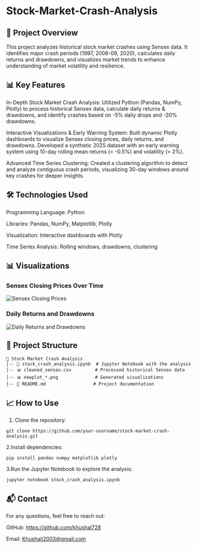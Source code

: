 # Stock-Market-Crash-Analysis

## 📌 Project Overview

This project analyzes historical stock market crashes using Sensex data. It identifies major crash periods (1997, 2008-09, 2020), calculates daily returns and drawdowns, and visualizes market trends to enhance understanding of market volatility and resilience.

## 📊 Key Features

In-Depth Stock Market Crash Analysis: Utilized Python (Pandas, NumPy, Plotly) to process historical Sensex data, calculate daily returns & drawdowns, and identify crashes based on -5% daily drops and -20% drawdowns.

Interactive Visualizations & Early Warning System: Built dynamic Plotly dashboards to visualize Sensex closing prices, daily returns, and drawdowns. Developed a synthetic 2025 dataset with an early warning system using 10-day rolling mean returns (< -0.5%) and volatility (> 2%).

Advanced Time Series Clustering: Created a clustering algorithm to detect and analyze contiguous crash periods, visualizing 30-day windows around key crashes for deeper insights.

## 🛠️ Technologies Used

Programming Language: Python

Libraries: Pandas, NumPy, Matplotlib, Plotly

Visualization: Interactive dashboards with Plotly

Time Series Analysis: Rolling windows, drawdowns, clustering

## 📊 Visualizations

### Sensex Closing Prices Over Time
![Sensex Closing Prices](https://github.com/user-attachments/assets/b98f805b-e488-435c-a463-4b131440d69e)
### Daily Returns and Drawdowns
![Daily Returns and Drawdowns](https://github.com/user-attachments/assets/c98cd64c-df1c-4951-ab1d-984861780a4d)


## 📂 Project Structure
```
📁 Stock Market Crash Analysis
│-- 📄 stock_crash_analysis.ipynb  # Jupyter Notebook with the analysis
│-- 📊 cleaned_sensex.csv         # Processed historical Sensex data
│-- 📊 newplot_*.png              # Generated visualizations
│-- 📄 README.md                  # Project documentation
```

## 📈 How to Use

1. Clone the repository:
```
git clone https://github.com/your-username/stock-market-crash-analysis.git
```
2.Install dependencies:
```
pip install pandas numpy matplotlib plotly
```
3.Run the Jupyter Notebook to explore the analysis:
```
jupyter notebook stock_crash_analysis.ipynb
```
## 📬 Contact

For any questions, feel free to reach out:

GitHub: https://github.com/khushal728

Email: Khushalj2003@gmail.com












